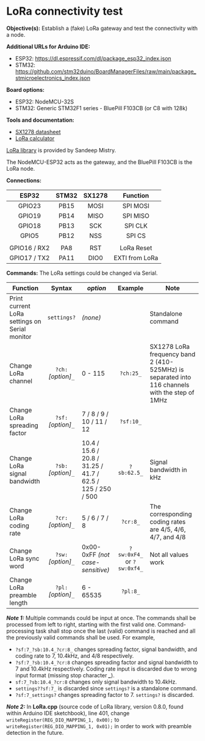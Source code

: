 # LoRa connectivity test

**Objective(s):** Establish a (fake) LoRa gateway and test the connectivity with a node.

**Additional URLs for Arduino IDE:**
- ESP32: https://dl.espressif.com/dl/package_esp32_index.json
- STM32: https://github.com/stm32duino/BoardManagerFiles/raw/main/package_stmicroelectronics_index.json


**Board options:**
- ESP32: NodeMCU-32S
- STM32: Generic STM32F1 series - BluePill F103CB (or C8 with 128k)


**Tools and documentation:**
- [SX1278 datasheet](https://semtech.my.salesforce.com/sfc/p/#E0000000JelG/a/2R0000001Rc1/QnUuV9TviODKUgt_rpBlPz.EZA_PNK7Rpi8HA5..Sbo)
- [LoRa calculator](https://unsigned.io/understanding-lora-parameters/)

[LoRa library](https://github.com/sandeepmistry/arduino-LoRa) is provided by Sandeep Mistry.

The NodeMCU-ESP32 acts as the gateway, and the BluePill F103CB is the LoRa node.

**Connections:**

|**ESP32**|**STM32**|**SX1278**|**Function**|
|:---:|:---:|:---:|:---:|
|GPIO23|PB15|MOSI|SPI MOSI|
|GPIO19|PB14|MISO|SPI MISO|
|GPIO18|PB13|SCK|SPI CLK|
|GPIO5|PB12|NSS|SPI CS|
|||||
|GPIO16 / RX2|PA8|RST|LoRa Reset|
|GPIO17 / TX2|PA11|DIO0|EXTI from LoRa|

**Commands:** The LoRa settings could be changed via Serial.

|**Function**|**Syntax**|***option***|**Example**|**Note**|
|---|:---:|---|:---:|---|
|Print current LoRa settings on Serial monitor|`settings?`|*(none)*||Standalone command|
|Change LoRa channel|`?ch:`*[option]*`_`|0 - 115|`?ch:25_`|SX1278 LoRa frequency band 2 (410-525MHz) is separated into 116 channels with the step of 1MHz|
|Change LoRa spreading factor|`?sf:`*[option]*`_`|7 / 8 / 9 / 10 / 11 / 12|`?sf:10_`||
|Change LoRa signal bandwidth|`?sb:`*[option]*`_`|10.4 / 15.6 / 20.8 / 31.25 / 41.7 / 62.5 / 125 / 250 / 500|`?sb:62.5_`|Signal bandwidth in kHz|
|Change LoRa coding rate|`?cr:`*[option]*`_`|5 / 6 / 7 / 8|`?cr:8_`|The corresponding coding rates are 4/5, 4/6, 4/7, and 4/8|
|Change LoRa sync word|`?sw:`*[option]*`_`|0x00-0xFF *(not case-sensitive)*|`?sw:0xF4_` or `?sw:0xf4_`|Not all values work|
|Change LoRa preamble length|`?pl:`*[option]*`_`|6 - 65535|`?pl:8_`||

***Note 1:*** Multiple commands could be input at once. The commands shall be processed from left to right, starting with the first valid one. Command-processing task shall stop once the last (valid) command is reached and all the previously valid commands shall be used. For example,
- `?sf:7_?sb:10.4_?cr:8_` changes spreading factor, signal bandwidth, and coding rate to 7, 10.4kHz, and 4/8 respectively.
- `?sf:7_?sb:10.4_?cr:8` changes spreading factor and signal bandwidth to 7 and 10.4kHz respectively. Coding rate input is discarded due to wrong input format (missing stop character ***_***).
- `sf:7_?sb:10.4_?cr:8` changes only signal bandwidth to 10.4kHz.
- `settings??sf:7_` is discarded since `settings?` is a standalone command.
- `?sf:7_settings?` changes spreading factor to 7. `settings?` is discarded.

***Note 2:*** In **LoRa.cpp** (source code of LoRa library, version 0.8.0, found within Arduino IDE sketchbook), line 401, change 
    `writeRegister(REG_DIO_MAPPING_1, 0x00);`
to  `writeRegister(REG_DIO_MAPPING_1, 0x01);`
in order to work with preamble detection in the future.
